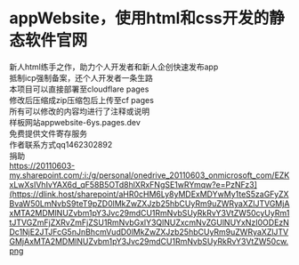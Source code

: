 # appWebsite，使用html和css开发的静态软件官网  
新人html练手之作，助力个人开发者和新人企创快速发布app  
抵制icp强制备案，还个人开发者一条生路  
本项目可以直接部署至cloudflare pages  
修改后压缩成zip压缩包后上传至cf pages  
所有可以修改的内容均进行了注释或说明  
样板网站appwebsite-6ys.pages.dev  
免费提供文件寄存服务  
作者联系方式qq1462302892  
捐助  
https://20110603-my.sharepoint.com/:i:/g/personal/onedrive_20110603_onmicrosoft_com/EZKxLwXsIVhIvYAX6d_qF58B5OTd8hlXRxFNgSE1wRYmqw?e=PzNFz3](https://dlink.host/sharepoint/aHR0cHM6Ly8yMDExMDYwMy1teS5zaGFyZXBvaW50LmNvbS9teT9pZD0lMkZwZXJzb25hbCUyRm9uZWRyaXZlJTVGMjAxMTA2MDMlNUZvbm1pY3Jvc29mdCU1RmNvbSUyRkRvY3VtZW50cyUyRm1tJTVGZmFjZXRvZmFjZSU1RmNvbGxlY3QlNUZxcmNvZGUlNUYxNzI0ODEzNDc1NjE2JTJFcG5nJnBhcmVudD0lMkZwZXJzb25hbCUyRm9uZWRyaXZlJTVGMjAxMTA2MDMlNUZvbm1pY3Jvc29mdCU1RmNvbSUyRkRvY3VtZW50cw.png
